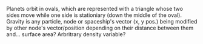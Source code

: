 Planets orbit in ovals, which are represented with a triangle whose two sides move while one side is stationiary (down the middle of the oval). Gravity is any particle, node or spaceship's vector (x, y pos.) being modified by other node's vector/position depending on their distance between them and... surface area? Arbritrary density variable? 
